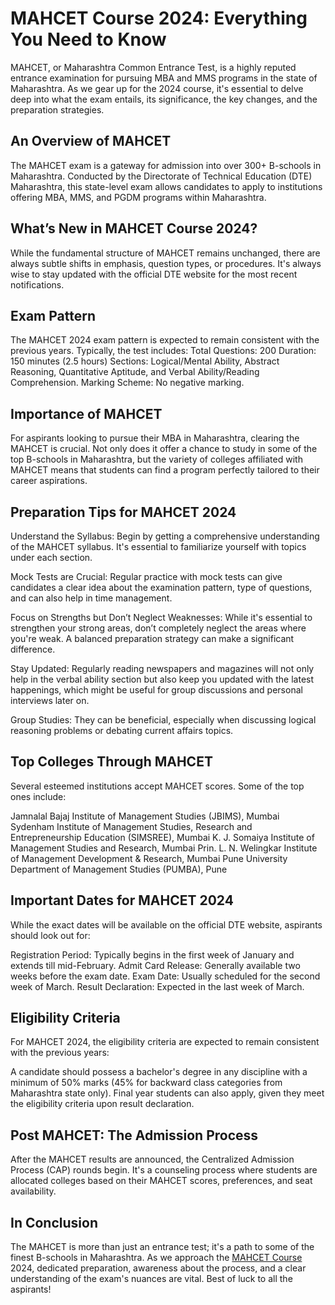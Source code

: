 # MAHCET Course 2024: Everything You Need to Know
MAHCET, or Maharashtra Common Entrance Test, is a highly reputed entrance examination for pursuing MBA and MMS programs in the state of Maharashtra. As we gear up for the 2024 course, it's essential to delve deep into what the exam entails, its significance, the key changes, and the preparation strategies.

## An Overview of MAHCET
The MAHCET exam is a gateway for admission into over 300+ B-schools in Maharashtra. Conducted by the Directorate of Technical Education (DTE) Maharashtra, this state-level exam allows candidates to apply to institutions offering MBA, MMS, and PGDM programs within Maharashtra. 

## What’s New in MAHCET Course 2024?
While the fundamental structure of MAHCET remains unchanged, there are always subtle shifts in emphasis, question types, or procedures. It's always wise to stay updated with the official DTE website for the most recent notifications.

## Exam Pattern
The MAHCET 2024 exam pattern is expected to remain consistent with the previous years. Typically, the test includes:
Total Questions: 200
Duration: 150 minutes (2.5 hours)
Sections: Logical/Mental Ability, Abstract Reasoning, Quantitative Aptitude, and Verbal Ability/Reading Comprehension.
Marking Scheme: No negative marking.

## Importance of MAHCET
For aspirants looking to pursue their MBA in Maharashtra, clearing the MAHCET is crucial. Not only does it offer a chance to study in some of the top B-schools in Maharashtra, but the variety of colleges affiliated with MAHCET means that students can find a program perfectly tailored to their career aspirations.

## Preparation Tips for MAHCET 2024
Understand the Syllabus: Begin by getting a comprehensive understanding of the MAHCET syllabus. It's essential to familiarize yourself with topics under each section.

Mock Tests are Crucial: Regular practice with mock tests can give candidates a clear idea about the examination pattern, type of questions, and can also help in time management.

Focus on Strengths but Don’t Neglect Weaknesses: While it's essential to strengthen your strong areas, don’t completely neglect the areas where you're weak. A balanced preparation strategy can make a significant difference.

Stay Updated: Regularly reading newspapers and magazines will not only help in the verbal ability section but also keep you updated with the latest happenings, which might be useful for group discussions and personal interviews later on.

Group Studies: They can be beneficial, especially when discussing logical reasoning problems or debating current affairs topics.

## Top Colleges Through MAHCET
Several esteemed institutions accept MAHCET scores. Some of the top ones include:

Jamnalal Bajaj Institute of Management Studies (JBIMS), Mumbai
Sydenham Institute of Management Studies, Research and Entrepreneurship Education (SIMSREE), Mumbai
K. J. Somaiya Institute of Management Studies and Research, Mumbai
Prin. L. N. Welingkar Institute of Management Development & Research, Mumbai
Pune University Department of Management Studies (PUMBA), Pune

## Important Dates for MAHCET 2024
While the exact dates will be available on the official DTE website, aspirants should look out for:

Registration Period: Typically begins in the first week of January and extends till mid-February.
Admit Card Release: Generally available two weeks before the exam date.
Exam Date: Usually scheduled for the second week of March.
Result Declaration: Expected in the last week of March.

## Eligibility Criteria
For MAHCET 2024, the eligibility criteria are expected to remain consistent with the previous years:

A candidate should possess a bachelor's degree in any discipline with a minimum of 50% marks (45% for backward class categories from Maharashtra state only).
Final year students can also apply, given they meet the eligibility criteria upon result declaration.

## Post MAHCET: The Admission Process
After the MAHCET results are announced, the Centralized Admission Process (CAP) rounds begin. It's a counseling process where students are allocated colleges based on their MAHCET scores, preferences, and seat availability.

## In Conclusion
The MAHCET is more than just an entrance test; it's a path to some of the finest B-schools in Maharashtra. As we approach the [MAHCET Course](https://www.iquanta.in/details/mahcet-course-2023) 2024, dedicated preparation, awareness about the process, and a clear understanding of the exam's nuances are vital. Best of luck to all the aspirants!
